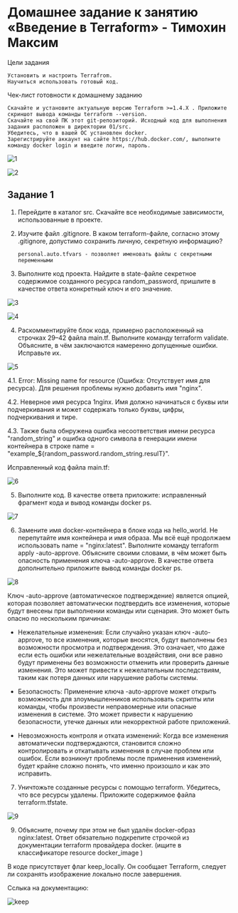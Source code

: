 # Домашнее задание к занятию «Введение в Terraform» - Тимохин Максим

Цели задания

    Установить и настроить Terrafrom.
    Научиться использовать готовый код.

Чек-лист готовности к домашнему заданию

    Скачайте и установите актуальную версию Terraform >=1.4.X . Приложите скриншот вывода команды terraform --version.
    Скачайте на свой ПК этот git-репозиторий. Исходный код для выполнения задания расположен в директории 01/src.
    Убедитесь, что в вашей ОС установлен docker.
    Зарегистрируйте аккаунт на сайте https://hub.docker.com/, выполните команду docker login и введите логин, пароль.

![1](https://github.com/MrAgrippa/06-db/blob/main/img/07-01/1.JPG)

![2](https://github.com/MrAgrippa/06-db/blob/main/img/07-01/2.JPG)

## Задание 1

1. Перейдите в каталог src. Скачайте все необходимые зависимости, использованные в проекте.
2. Изучите файл .gitignore. В каком terraform-файле, согласно этому .gitignore, допустимо сохранить личную, секретную информацию?
   
       personal.auto.tfvars - позволяет именовать файлы с секретными переменными 
   
3. Выполните код проекта. Найдите в state-файле секретное содержимое созданного ресурса random_password, пришлите в качестве ответа конкретный ключ и его значение.

![3](https://github.com/MrAgrippa/06-db/blob/main/img/07-01/3.JPG)

![4](https://github.com/MrAgrippa/06-db/blob/main/img/07-01/4.JPG)

4. Раскомментируйте блок кода, примерно расположенный на строчках 29–42 файла main.tf. Выполните команду terraform validate. Объясните, в чём заключаются намеренно допущенные ошибки. Исправьте их.

![5](https://github.com/MrAgrippa/06-db/blob/main/img/07-01/5.JPG)

4.1. Error: Missing name for resource (Ошибка: Отсутствует имя для ресурса). Для решения проблемы нужно добавить имя "nginx".

4.2. Неверное имя ресурса 1nginx. Имя должно начинаться с буквы или подчеркивания и может содержать только буквы, цифры, подчеркивания и тире.

4.3. Также была обнружена ошибка несоответствия имени ресурса "random_string" и ошибка одного символа в генерации имени контейнера в строке  name  = "example_${random_password.random_string.resulT}".

Исправленный код файла main.tf:

![6](https://github.com/MrAgrippa/06-db/blob/main/img/07-01/6.JPG)
   
5. Выполните код. В качестве ответа приложите: исправленный фрагмент кода и вывод команды docker ps.

![7](https://github.com/MrAgrippa/06-db/blob/main/img/07-01/7.JPG)

6. Замените имя docker-контейнера в блоке кода на hello_world. Не перепутайте имя контейнера и имя образа. Мы всё ещё продолжаем использовать name = "nginx:latest". Выполните команду terraform apply -auto-approve. Объясните своими словами, в чём может быть опасность применения ключа -auto-approve. В качестве ответа дополнительно приложите вывод команды docker ps.

![8](https://github.com/MrAgrippa/06-db/blob/main/img/07-01/8.JPG)

Ключ -auto-approve (автоматическое подтверждение) является опцией, которая позволяет автоматически подтвердить все изменения, которые будут внесены при выполнении команды или сценария. Это может быть опасно по нескольким причинам:

- Нежелательные изменения: Если случайно указан ключ -auto-approve, то все изменения, которые вносятся, будут выполнены без возможности просмотра и подтверждения. Это означает, что даже если есть  ошибки или нежелательные воздействия, они все равно будут применены без возможности отменить или проверить данные изменения. Это может привести к нежелательным последствиям, таким как потеря данных или нарушение работы системы.

- Безопасность: Применение ключа -auto-approve может открыть возможность для злоумышленников использовать скрипты или команды, чтобы произвести неправомерные или опасные изменения в системе. Это может привести к нарушению безопасности, утечке данных или некорректной работе приложений.

- Невозможность контроля и отката изменений: Когда все изменения автоматически подтверждаются, становится сложно контролировать и откатывать изменения в случае проблем или ошибок. Если возникнут проблемы после применения изменений, будет крайне сложно понять, что именно произошло и как это исправить.

7. Уничтожьте созданные ресурсы с помощью terraform. Убедитесь, что все ресурсы удалены. Приложите содержимое файла terraform.tfstate.

![9](https://github.com/MrAgrippa/06-db/blob/main/img/07-01/9.JPG)

9. Объясните, почему при этом не был удалён docker-образ nginx:latest. Ответ обязательно подкрепите строчкой из документации terraform провайдера docker. (ищите в классификаторе resource docker_image )

В коде присутствует флаг keep_locally. Он сообщает Terraform, следует ли сохранять изображение локально после завершения.

Сслыка на документацию:

![keep](https://github.com/MrAgrippa/06-db/blob/main/img/07-01/keep_loc.JPG)
